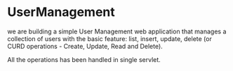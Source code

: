 # UserManagement

we are building a simple User Management web application that manages a collection of users with the basic feature: 
list, insert, update, delete (or CURD operations - Create, Update, Read and Delete).

All the operations has been handled in single servlet.
